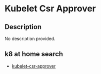 # Kubelet Csr Approver

## Description

No description provided.

## k8 at home search

- [kubelet-csr-approver](https://nanne.dev/k8s-at-home-search/#/kubelet-csr-approver)
